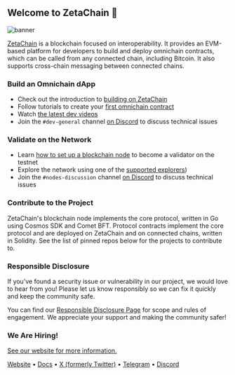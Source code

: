 ## Welcome to ZetaChain 👋

![banner](https://user-images.githubusercontent.com/332151/269221553-9a9cb995-3a3a-4370-9b3c-ca7b05c47313.jpg)

[ZetaChain](https://www.zetachain.com/) is a blockchain focused on
interoperability. It provides an EVM-based platform for developers to build and
deploy omnichain contracts, which can be called from any connected chain,
including Bitcoin. It also supports cross-chain messaging between connected
chains.

### Build an Omnichain dApp

- Check out the introduction to [building on ZetaChain](https://www.zetachain.com/docs/developers/apps/intro/)
- Follow tutorials to create your
  [first omnichain contract](https://www.zetachain.com/docs/developers/tutorials/hello/)
- Watch [the latest dev videos](https://www.youtube.com/playlist?list=PLnWCe_QuLBy2NsF-BdK47XEp0FDoYcyZw)
- Join the `#dev-general` channel [on Discord](https://discord.gg/zetachain) to
  discuss technical issues

### Validate on the Network

- Learn
  [how to set up a blockchain node](https://www.zetachain.com/docs/nodes/start-here/setup/)
  to become a validator on the testnet
- Explore the network using one of the
  [supported explorers](https://www.zetachain.com/docs/reference/apps/explorers/))
- Join the `#nodes-discussion` channel
  [on Discord](https://discord.gg/zetachain) to discuss technical issues

### Contribute to the Project

ZetaChain's blockchain node implements the core protocol, written in Go using
Cosmos SDK and Comet BFT. Protocol contracts implement the core protocol and are
deployed on ZetaChain and on connected chains, written in Solidity. See the list
of pinned repos below for the projects to contribute to.

### Responsible Disclosure

If you’ve found a security issue or vulnerability in our project, we would love to hear from you! Please let us know responsibly so we can fix it quickly and keep the community safe.

You can find our [Responsible Disclosure Page](https://hackenproof.com/company/zetachain/programs) for scope and rules of engagement. We appreciate your support and making the community safer!

### We Are Hiring!

[See our website for more information.](https://www.zetachain.com/careers)

[Website](https://zetachain.com/) • 
[Docs](https://www.zetachain.com/docs/) •
[X (formerly Twitter)](https://x.com/zetablockchain) •
[Telegram](https://t.me/zetachainofficial) •
[Discord](https://discord.gg/zetachain)
